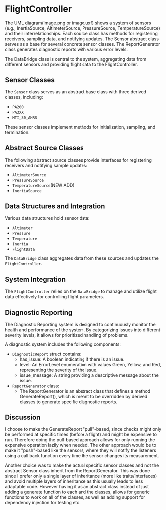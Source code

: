 
# FlightController
The UML diagram(image.png or image.uxf) shows a system of sensors (e.g., InertiaSource, AltimeterSource, PressureSource, TemperatureSource) and their interrelationships. Each source class has methods for registering receivers, sampling data, and notifying updates. The Sensor abstract class serves as a base for several concrete sensor classes. The ReportGenerator class generates diagnostic reports with various error levels.

The DataBridge class is central to the system, aggregating data from different sensors and providing flight data to the FlightController.

## Sensor Classes

The `Sensor` class serves as an abstract base class with three derived classes, including:

- `PA200`
- `PA3XX`
- `MTI_30_AHRS`

These sensor classes implement methods for initialization, sampling, and termination.

## Abstract Source Classes

The following abstract source classes provide interfaces for registering receivers and notifying sample updates:

- `AltimeterSource`
- `PressureSource`
- `TemperatureSource`(NEW ADD)
- `InertiaSource`

## Data Structures and Integration

Various data structures hold sensor data:

- `Altimeter`
- `Pressure`
- `Temperature`
- `Inertia`
- `FlightData`

The `DataBridge` class aggregates data from these sources and updates the `FlightController`.

## System Integration

The `FlightController` relies on the `DataBridge` to manage and utilize flight data effectively for controlling flight parameters.

## Diagnostic Reporting
The Diagnostic Reporting system is designed to continuously monitor the health and performance of the system. By categorizing issues into different severity levels, it allows for prioritized handling of problems.

A diagnostic system includes the following components:

- `DiagnosticReport` struct contains:
    - has_issue: A boolean indicating if there is an issue.
    - level: An ErrorLevel enumeration with values Green, Yellow, and Red, representing the severity of the issue.
    - issue_message: A string providing a descriptive message about the issue.
- `ReportGenerator` class:
   - The ReportGenerator is an abstract class that defines a method GenerateReport(), which is meant to be overridden by derived classes to generate specific diagnostic reports.

## Discussion

I choose to make the GenerateReport "pull"-based, since checks might only be performed at specific times (before a flight) and might be expensive to run. Therefore doing the pull-based approach allows for only running the expensive operation lazily when needed. The other approach would be to make it "push"-based like the sensors, where they will notify the listeners using a call back function every time the sensor changes its measurement.

Another choice was to make the actual specific sensor classes and not the abstract Sensor class inherit from the ReportGenerator. This was done since I prefer only a single layer of inheritance (more like traits/interfaces) and avoid multiple layers of inheritance as this usually leads to less adaptable code. However having it as an abstract class instead of just adding a generate function to each and the classes, allows for generic functions to work on all of the classes, as well as adding support for dependency injection for testing etc.